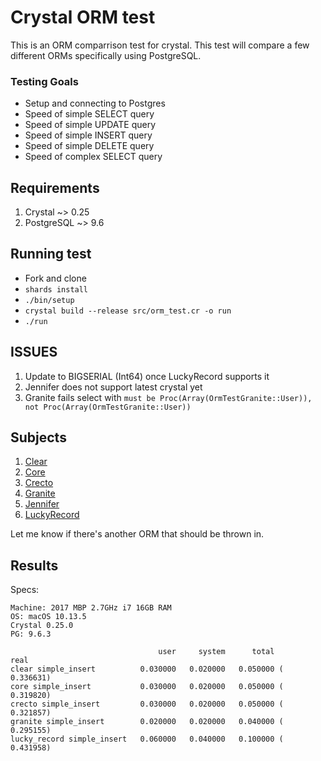# Crystal ORM test

This is an ORM comparrison test for crystal. This test will compare a few different ORMs specifically using PostgreSQL. 

### Testing Goals

* Setup and connecting to Postgres
* Speed of simple SELECT query
* Speed of simple UPDATE query
* Speed of simple INSERT query
* Speed of simple DELETE query
* Speed of complex SELECT query

## Requirements

1. Crystal ~> 0.25
2. PostgreSQL ~> 9.6

## Running test

* Fork and clone
* `shards install`
* `./bin/setup`
* `crystal build --release src/orm_test.cr -o run`
* `./run`

## ISSUES

1. Update to BIGSERIAL (Int64) once LuckyRecord supports it
2. Jennifer does not support latest crystal yet
3. Granite fails select with `must be Proc(Array(OrmTestGranite::User)), not Proc(Array(OrmTestGranite::User))`

## Subjects

1. [Clear](https://github.com/anykeyh/clear)
2. [Core](https://github.com/vladfaust/core)
3. [Crecto](https://github.com/Crecto/crecto)
4. [Granite](https://github.com/amberframework/granite)
5. [Jennifer](https://github.com/imdrasil/jennifer.cr)
6. [LuckyRecord](https://github.com/luckyframework/lucky_record)

Let me know if there's another ORM that should be thrown in.

## Results
Specs:
```
Machine: 2017 MBP 2.7GHz i7 16GB RAM
OS: macOS 10.13.5
Crystal 0.25.0
PG: 9.6.3
```

```
                                 user     system      total        real
clear simple_insert          0.030000   0.020000   0.050000 (  0.336631)
core simple_insert           0.030000   0.020000   0.050000 (  0.319820)
crecto simple_insert         0.030000   0.020000   0.050000 (  0.321857)
granite simple_insert        0.020000   0.020000   0.040000 (  0.295155)
lucky_record simple_insert   0.060000   0.040000   0.100000 (  0.431958)
```


